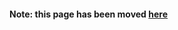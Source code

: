 
#### Note: this page has been moved [here](https://github.com/dhowe/AdNauseam/wiki/Install-AdNauseam-on-Chrome-Without-Google's-Permission)